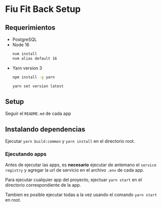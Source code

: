 # Fiu Fit Back Setup

## Requerimientos
* PostgreSQL
* Node 16
  ```bash
  nvm install
  nvm alias default 16
  ```
* Yarn version 3
  ```bash
  npm install -g yarn
  
  yarn set version latest
  ```

## Setup

Seguir el `README.md` de cada app

## Instalando dependencias

Ejecutar `yarn build:common` y `yarn install` en el directorio root. 

### Ejecutando apps

Antes de ejecutar las apps, es **necesario** ejecutar de antemano el `service registry` y agregar la url de servicio en el archivo `.env` de cada app.

Para ejecutar cualquier app del proyecto, ejectuar `yarn start` en el directorio correspondiente de la app.

Tambien es posible ejecutar todas a la vez usando el comando `yarn start` en root.

